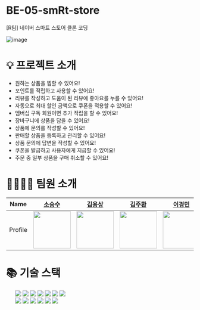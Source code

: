 # BE-05-smRt-store
[R팀] 네이버 스마트 스토어 클론 코딩

![image](https://github.com/smRt-Egg/BE-05-smRt-store/assets/63526857/3e4b2854-57e3-45ba-952c-ff8c607774d1)
# 💡 프로젝트 소개

* 원하는 상품을 찜할 수 있어요!
* 포인트를 적립하고 사용할 수 있어요!
* 리뷰를 작성하고 도움이 된 리뷰에 좋아요를 누를 수 있어요!
* 자동으로 최대 할인 금액으로 쿠폰을 적용할 수 있어요!
* 멤버십 구독 회원이면 추가 적립을 할 수 있어요!
* 장바구니에 상품을 담을 수 있어요!
* 상품에 문의를 작성할 수 있어요!
* 판매할 상품을 등록하고 관리할 수 있어요!
* 상품 문의에 답변을 작성할 수 있어요!
* 쿠폰을 발급하고 사용자에게 지급할 수 있어요!
* 주문 중 일부 상품을 구매 취소할 수 있어요!

# 👨‍👩‍👧‍👦 팀원 소개
| Name | <center>[소승수](https://github.com/voidmelody)</center>| <center>[김용상](https://github.com/YongNyeo)</center> | <center>[김주환](https://github.com/happyjamy)</center> | <center>[이경민](https://github.com/tidavid1)</center> | <center>[임수진](https://github.com/suzzingv)</center> | <center>[홍지인](https://github.com/JIN-076)</center> |
| --- | --- | --- | --- | --- | --- | --- |
| Profile | <img width="100px" src="https://github.com/voidmelody.png" /> | <img width="100px" src="https://github.com/YongNyeo.png" /> | <img width="100px" src="https://github.com/happyjamy.png" /> | <img width="100px" src="https://github.com/tidavid1.png" /> | <img width="100px" src="https://github.com/suzzingv.png" /> | <img width="100px" src="https://github.com/JIN-076.png" /> |

# 📚 기술 스택
<table>
<ul>  
  <img src="https://img.shields.io/badge/java-FF4800?style=for-the-badge&logo=java&logoColor=white">
  <img src="https://img.shields.io/badge/spring-6DB33F?style=for-the-badge&logo=spring&logoColor=white"> 
  <img src="https://img.shields.io/badge/mysql-4479A1?style=for-the-badge&logo=mysql&logoColor=white"> 
  <img src="https://img.shields.io/badge/docker-2496ED?style=for-the-badge&logo=docker&logoColor=white">
  <img src="https://img.shields.io/badge/redis-DC382D?style=for-the-badge&logo=redis&logoColor=white">
  <img src="https://img.shields.io/badge/Spring Security-6DB33F?style=for-the-badge&logo=Spring Security&logoColor=white">
  <img src="https://img.shields.io/badge/JWT-000000?style=for-the-badge&logo=JSON Web Tokens&logoColor=white"><br>
  <img src="https://img.shields.io/badge/QueryDsl-4169E1?style=for-the-badge&logo=QueryDsl&logoColor=white">
  <img src="https://img.shields.io/badge/JPA-6DB33F?style=for-the-badge&logo=JPA&logoColor=white">
  <img src="https://img.shields.io/badge/Amazon AWS-232F3E?style=for-the-badge&logo=Amazon AWS&logoColor=white">
  <img src="https://img.shields.io/badge/Amazon RDS-527FFF?style=for-the-badge&logo=Amazon RDS&logoColor=white">
  <img src="https://img.shields.io/badge/GitHub-181717?style=for-the-badge&logo=GitHub&logoColor=white">
  <img src="https://img.shields.io/badge/GitHub Actions-2088FF?style=for-the-badge&logo=GitHub Actions&logoColor=white">
</ul>
</table>










